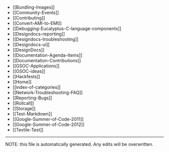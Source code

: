* [[Bundling-Images]]
* [[Community-Events]]
* [[Contributing]]
* [[Convert-AMI-to-EMI]]
* [[Debugging-Eucalyptus-C-language-components]]
* [[Designdocs-reporting]]
* [[Designdocs-troubleshooting]]
* [[Designdocs-ui]]
* [[DesignDocs]]
* [[Documentation-Agenda-Items]]
* [[Documentation-Contributions]]
* [[GSOC-Applications]]
* [[GSOC-ideas]]
* [[Hackfests]]
* [[Home]]
* [[index-of-categories]]
* [[Network-Troubleshooting-FAQ]]
* [[Reporting-Bugs]]
* [[Rollcall]]
* [[Storage]]
* [[Test-Markdown]]
* [[Google-Summer-of-Code-2011]]
* [[Google-Summer-of-Code-2012]]
* [[Textile-Test]]


*****
NOTE: this file is automatically generated. Any edits will be overwritten.
